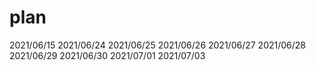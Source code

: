 # plan

2021/06/15
2021/06/24
2021/06/25
2021/06/26
2021/06/27
2021/06/28
2021/06/29
2021/06/30
2021/07/01
2021/07/03
